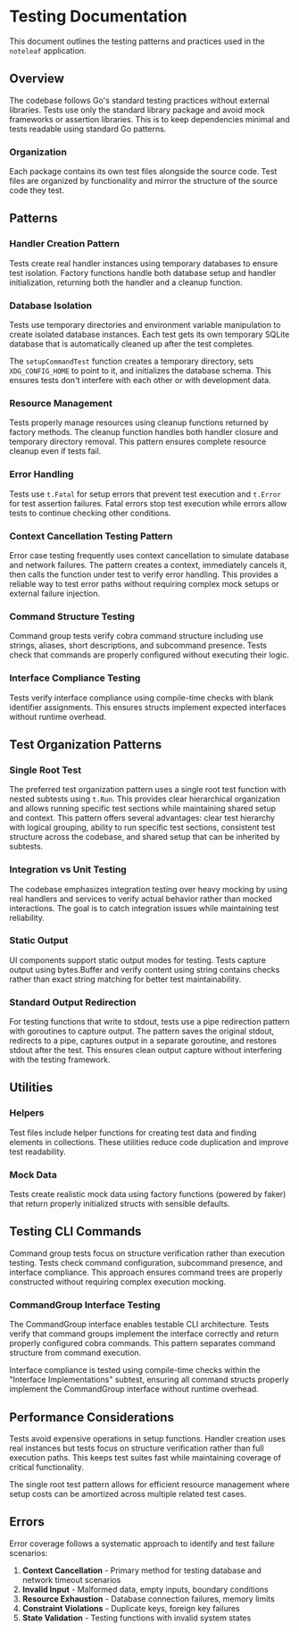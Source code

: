 # Testing Documentation

This document outlines the testing patterns and practices used in the `noteleaf` application.

## Overview

The codebase follows Go's standard testing practices without external libraries. Tests use only the standard library package and avoid mock frameworks or assertion libraries. This is to keep dependencies minimal and tests readable using standard Go patterns.

### Organization

Each package contains its own test files alongside the source code. Test files are organized by functionality and mirror the structure of the source code they test.

## Patterns

### Handler Creation Pattern

Tests create real handler instances using temporary databases to ensure test isolation. Factory functions handle both database setup and handler initialization, returning both the handler and a cleanup function.

### Database Isolation

Tests use temporary directories and environment variable manipulation to create isolated database instances. Each test gets its own temporary SQLite database that is automatically cleaned up after the test completes.

The `setupCommandTest` function creates a temporary directory, sets `XDG_CONFIG_HOME` to point to it, and initializes the database schema. This ensures tests don't interfere with each other or with development data.

### Resource Management

Tests properly manage resources using cleanup functions returned by factory methods. The cleanup function handles both handler closure and temporary directory removal. This pattern ensures complete resource cleanup even if tests fail.

### Error Handling

Tests use `t.Fatal` for setup errors that prevent test execution and `t.Error` for test assertion failures. Fatal errors stop test execution while errors allow tests to continue checking other conditions.

### Context Cancellation Testing Pattern

Error case testing frequently uses context cancellation to simulate database and network failures. The pattern creates a context, immediately cancels it, then calls the function under test to verify error handling. This provides a reliable way to test error paths without requiring complex mock setups or external failure injection.

### Command Structure Testing

Command group tests verify cobra command structure including use strings, aliases, short descriptions, and subcommand presence. Tests check that commands are properly configured without executing their logic.

### Interface Compliance Testing

Tests verify interface compliance using compile-time checks with blank identifier assignments. This ensures structs implement expected interfaces without runtime overhead.

## Test Organization Patterns

### Single Root Test

The preferred test organization pattern uses a single root test function with nested subtests using `t.Run`. This provides clear hierarchical organization and allows running specific test sections while maintaining shared setup and context. This pattern offers several advantages: clear test hierarchy with logical grouping, ability to run specific test sections, consistent test structure across the codebase, and shared setup that can be inherited by subtests.

### Integration vs Unit Testing

The codebase emphasizes integration testing over heavy mocking by using real handlers and services to verify actual behavior rather than mocked interactions. The goal is to catch integration issues while maintaining test reliability.

### Static Output

UI components support static output modes for testing. Tests capture output using bytes.Buffer and verify content using string contains checks rather than exact string matching for better test maintainability.

### Standard Output Redirection

For testing functions that write to stdout, tests use a pipe redirection pattern with goroutines to capture output. The pattern saves the original stdout, redirects to a pipe, captures output in a separate goroutine, and restores stdout after the test. This ensures clean output capture without interfering with the testing framework.

## Utilities

### Helpers

Test files include helper functions for creating test data and finding elements in collections. These utilities reduce code duplication and improve test readability.

### Mock Data

Tests create realistic mock data using factory functions (powered by faker) that return properly initialized structs with sensible defaults.

## Testing CLI Commands

Command group tests focus on structure verification rather than execution testing. Tests check command configuration, subcommand presence, and interface compliance. This approach ensures command trees are properly constructed without requiring complex execution mocking.

### CommandGroup Interface Testing

The CommandGroup interface enables testable CLI architecture. Tests verify that command groups implement the interface correctly and return properly configured cobra commands. This pattern separates command structure from command execution.

Interface compliance is tested using compile-time checks within the "Interface Implementations" subtest, ensuring all command structs properly implement the CommandGroup interface without runtime overhead.

## Performance Considerations

Tests avoid expensive operations in setup functions. Handler creation uses real instances but tests focus on structure verification rather than full execution paths. This keeps test suites fast while maintaining coverage of critical functionality.

The single root test pattern allows for efficient resource management where setup costs can be amortized across multiple related test cases.

## Errors

Error coverage follows a systematic approach to identify and test failure scenarios:

1. **Context Cancellation** - Primary method for testing database and network timeout scenarios
2. **Invalid Input** - Malformed data, empty inputs, boundary conditions
3. **Resource Exhaustion** - Database connection failures, memory limits
4. **Constraint Violations** - Duplicate keys, foreign key failures
5. **State Validation** - Testing functions with invalid system states
